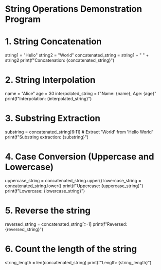 # String Operations Demonstration Program

# 1. String Concatenation
string1 = "Hello"
string2 = "World"
concatenated_string = string1 + " " + string2
print(f"Concatenation: {concatenated_string}")

# 2. String Interpolation
name = "Alice"
age = 30
interpolated_string = f"Name: {name}, Age: {age}"
print(f"Interpolation: {interpolated_string}")

# 3. Substring Extraction
substring = concatenated_string[6:11]  # Extract 'World' from 'Hello World'
print(f"Substring extraction: {substring}")

# 4. Case Conversion (Uppercase and Lowercase)
uppercase_string = concatenated_string.upper()
lowercase_string = concatenated_string.lower()
print(f"Uppercase: {uppercase_string}")
print(f"Lowercase: {lowercase_string}")

# 5. Reverse the string
reversed_string = concatenated_string[::-1]
print(f"Reversed: {reversed_string}")

# 6. Count the length of the string
string_length = len(concatenated_string)
print(f"Length: {string_length}")
